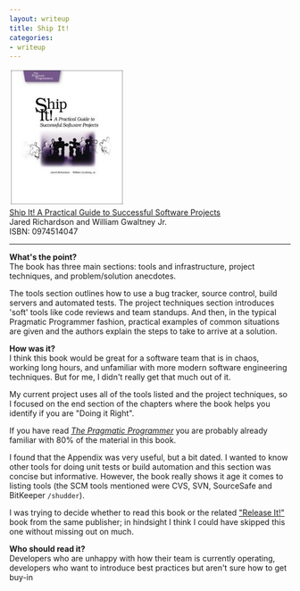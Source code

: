 ```yaml
---
layout: writeup
title: Ship It!
categories:
- writeup
---
```


![](/static/ship-it.jpg)  
[Ship It! A Practical Guide to Successful Software Projects][0]  
Jared Richardson and William Gwaltney Jr.  
ISBN: 0974514047  

---

**What's the point?**  
The book has three main sections: tools and infrastructure, project techniques, and problem/solution anecdotes. 

The tools section outlines how to use a bug tracker, source control, build servers and automated tests. The project 
techniques section introduces 'soft' tools like code reviews and team standups. And then, in the typical Pragmatic 
Programmer fashion, practical examples of common situations are given and the authors explain the steps to take to
arrive at a solution.

**How was it?**  
I think this book would be great for a software team that is in chaos, working long hours, and unfamiliar with
more modern software engineering techniques. But for me, I didn't really get that much out of it. 

My current project uses all of the tools listed and the project techniques, so I focused on the end section of 
the chapters where the book helps you identify if you are "Doing it Right". 

If you have read [*The Pragmatic Programmer*][1] you are probably already familiar with 80% of the material in this
book.

I found that the Appendix was very useful, but a bit dated. I wanted to know other tools for doing unit tests or build
automation and this section was concise but informative. However, the book really shows it age it comes to 
listing tools (the SCM tools mentioned were CVS, SVN, SourceSafe and BitKeeper `/shudder`).

I was trying to decide whether to read this book or the related ["Release It!"][2] book from the same publisher; in 
hindsight I think I could have skipped this one without missing out on much.

**Who should read it?**  
Developers who are unhappy with how their team is currently operating, developers who want to introduce best
practices but aren't sure how to get buy-in

[0]: http://pragprog.com/book/prj/ship-it
[1]: /writeup/2010/10/25/pragmatic-programmer.html
[2]: http://pragprog.com/book/mnee/release-it
